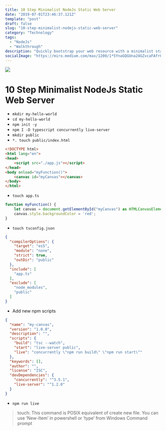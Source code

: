 ```yaml
---
title: 10 Step Minimalist NodeJs Static Web Server
date: "2019-07-01T23:46:37.121Z"
template: "post"
draft: false
slug: "10-step-minimalist-nodejs-static-web-server"
category: "Technology"
tags:
  - "NodeJs"
  - "Walkthrough"
description: "Quickly bootstrap your web resource with a minimalist static server"
socialImage: "https://miro.medium.com/max/1200/1*5YnaGQGUna24GZvcaFAfrQ.png"
---
```


![](https://miro.medium.com/max/1200/1*5YnaGQGUna24GZvcaFAfrQ.png)

# 10 Step Minimalist NodeJs Static Web Server

- ```mkdir my-hello-world```
- ```cd my-hello-world```
- ```npm init -y```
- ```npm I -D typescript concurrently live-server```
- ```mkdir public```
- ```*. touch public/index.html```
```html
<!DOCTYPE html>
<html lang="en">
<head>
    <script src="./app.js"></script>
</head>
<body onload="myFunction()">
    <canvas id="myCanvas"></canvas>
</body>
</html>
```
- ```touch app.ts```
```js
function myFunction() {
    let canvas = document.getElementById("myCanvas") as HTMLCanvasElement;
    canvas.style.backgroundColor = 'red';
}
```
- ```touch tsconfig.json```
```json
{
  "compilerOptions": {
    "target": "es5",
    "module": "none",
    "strict": true,
    "outDir": "public"
  },
  "include": [
    "app.ts"
  ],
  "exclude": [
    "node_modules",
    "public"
  ]
}
```
- Add new npm scripts
```json
{
  "name": "my-canvas",
  "version": "1.0.0",
  "description": "",
  "scripts": {
    "build": "tsc --watch",
    "start": "live-server public",
    "live": "concurrently \"npm run build\" \"npm run start\""
  },
  "keywords": [],
  "author": "",
  "license": "ISC",
  "devDependencies": {
    "concurrently": "^3.5.1",
    "live-server": "^1.2.0"
  }
}
```
- ```npm run live```

> touch: This command is POSIX equivalent of create new file. You can use ‘New-Item’ in powershell or ‘type’ from Windows Command prompt